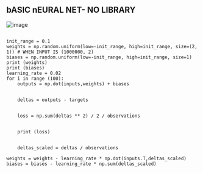 ## bASIC nEURAL NET- NO LIBRARY
![image](https://user-images.githubusercontent.com/2136211/120102918-df2e9c00-c16a-11eb-8594-f4af03dab5b7.png)

```

init_range = 0.1
weights = np.random.uniform(low=-init_range, high=init_range, size=(2, 1)) # WHEN INPUT IS (1000000, 2)
biases = np.random.uniform(low=-init_range, high=init_range, size=1)
print (weights)
print (biases)
learning_rate = 0.02
for i in range (100):
    outputs = np.dot(inputs,weights) + biases
    
    
    deltas = outputs - targets
    
    
    loss = np.sum(deltas ** 2) / 2 / observations
    
    
    print (loss)

    
    deltas_scaled = deltas / observations
	
weights = weights - learning_rate * np.dot(inputs.T,deltas_scaled)
biases = biases - learning_rate * np.sum(deltas_scaled)
```
